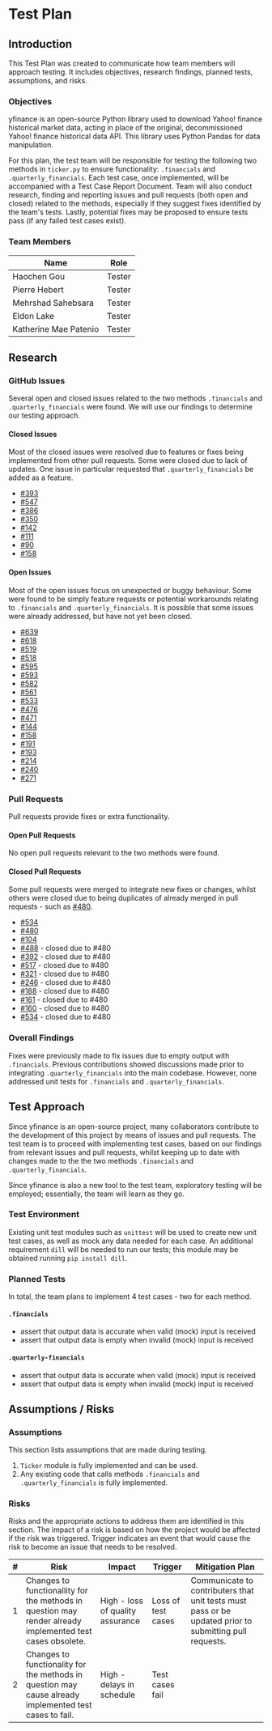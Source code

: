# Test Plan

## Introduction
This Test Plan was created to communicate how team members will approach testing. It
includes objectives, research findings, planned tests, assumptions, and risks.
### Objectives
yfinance is an open-source Python library used to download Yahoo! finance historical market data, acting in place of the original, decommissioned Yahoo! finance historical data API. This library uses Python Pandas for data manipulation.

For this plan, the test team will be responsible for testing the following two methods in `ticker.py` to ensure functionality: `.financials` and `.quarterly_financials`. Each test case, once implemented, will be accompanied with a Test Case Report Document. Team will also conduct research, finding and reporting issues and pull requests (both open and closed) related to the methods, especially if they suggest fixes identified by the team's tests. Lastly, potential fixes may be proposed to ensure tests pass (if any failed test cases exist). 

### Team Members
| Name | Role |
|------|------|
| Haochen Gou | Tester |
| Pierre Hebert | Tester |
| Mehrshad Sahebsara | Tester |
| Eldon Lake | Tester |
| Katherine Mae Patenio | Tester |

## Research
### GitHub Issues
Several open and closed issues related to the two methods `.financials` and `.quarterly_financials` were found. We will use our findings to determine our testing approach.

#### Closed Issues
Most of the closed issues were resolved due to features or fixes being implemented from other pull requests. Some were closed due to lack of updates. One issue in particular requested that `.quarterly_financials` be added as a feature.
- [#393](https://github.com/ranaroussi/yfinance/issues/393)
- [#547](https://github.com/ranaroussi/yfinance/issues/547)
- [#386](https://github.com/ranaroussi/yfinance/issues/386)
- [#350](https://github.com/ranaroussi/yfinance/issues/350)
- [#142](https://github.com/ranaroussi/yfinance/issues/142)
- [#111](https://github.com/ranaroussi/yfinance/issues/111)
- [#90](https://github.com/ranaroussi/yfinance/issues/90)
- [#158](https://github.com/ranaroussi/yfinance/issues/158)

#### Open Issues
Most of the open issues focus on unexpected or buggy behaviour. Some were found to be simply feature requests or potential workarounds relating to `.financials` and `.quarterly_financials`. It is possible that some issues were already addressed, but have not yet been closed.
- [#639](https://github.com/ranaroussi/yfinance/issues/639)
- [#618](https://github.com/ranaroussi/yfinance/issues/618)
- [#519](https://github.com/ranaroussi/yfinance/issues/519)
- [#518](https://github.com/ranaroussi/yfinance/issues/518)
- [#595](https://github.com/ranaroussi/yfinance/issues/595)
- [#593](https://github.com/ranaroussi/yfinance/issues/593) 
- [#582](https://github.com/ranaroussi/yfinance/issues/582)
- [#561](https://github.com/ranaroussi/yfinance/issues/561)
- [#533](https://github.com/ranaroussi/yfinance/issues/533)
- [#476](https://github.com/ranaroussi/yfinance/issues/476)
- [#471](https://github.com/ranaroussi/yfinance/issues/471)
- [#144](https://github.com/ranaroussi/yfinance/issues/144)
- [#158](https://github.com/ranaroussi/yfinance/issues/158)
- [#191](https://github.com/ranaroussi/yfinance/issues/191)
- [#193](https://github.com/ranaroussi/yfinance/issues/193)
- [#214](https://github.com/ranaroussi/yfinance/issues/214)
- [#240](https://github.com/ranaroussi/yfinance/issues/240)
- [#271](https://github.com/ranaroussi/yfinance/issues/271)

### Pull Requests
Pull requests provide fixes or extra functionality. 

#### Open Pull Requests
No open pull requests relevant to the two methods were found.

#### Closed Pull Requests
Some pull requests were merged to integrate new fixes or changes, whilst others were closed due to being duplicates of already merged in pull requests - such as [#480](https://github.com/ranaroussi/yfinance/pull/480).

- [#534](https://github.com/ranaroussi/yfinance/pull/534)
- [#480](https://github.com/ranaroussi/yfinance/pull/480)
- [#104](https://github.com/ranaroussi/yfinance/pull/104)
- [#488](https://github.com/ranaroussi/yfinance/pull/488) - closed due to #480
- [#392](https://github.com/ranaroussi/yfinance/pull/392) - closed due to #480
- [#517](https://github.com/ranaroussi/yfinance/pull/517) - closed due to #480
- [#321](https://github.com/ranaroussi/yfinance/pull/321) - closed due to #480
- [#246](https://github.com/ranaroussi/yfinance/pull/246) - closed due to #480
- [#188](https://github.com/ranaroussi/yfinance/pull/188) - closed due to #480
- [#161](https://github.com/ranaroussi/yfinance/pull/161) - closed due to #480
- [#160](https://github.com/ranaroussi/yfinance/pull/160) - closed due to #480
- [#534](https://github.com/ranaroussi/yfinance/pull/534) - closed due to #480

### Overall Findings
Fixes were previously made to fix issues due to empty output with `.financials`. Previous contributions showed discussions made prior to integrating `.quarterly_financials` into the main codebase. However, none addressed unit tests for `.financials` and `.quarterly_financials`.

## Test Approach
Since yfinance is an open-source project, many collaborators contribute to the development of this project by means of issues and pull requests. The test team is to proceed with implementing test cases, based on our findings from relevant issues and pull requests, whilst keeping up to date with changes made to the the two methods `.financials` and `.quarterly_financials`.

Since yfinance is also a new tool to the test team, exploratory testing will be employed; essentially, the team will learn as they go.

### Test Environment
Existing unit test modules such as `unittest` will be used to create new unit test cases, as well as mock any data needed for each case. An additional requirement `dill` will be needed to run our tests; this module may be obtained running `pip install dill`.

### Planned Tests
In total, the team plans to implement 4 test cases - two for each method.

#### `.financials`
- assert that output data is accurate when valid (mock) input is received
- assert that output data is empty when invalid (mock) input is received

#### `.quarterly-financials`
- assert that output data is accurate when valid (mock) input is received
- assert that output data is empty when invalid (mock) input is received

## Assumptions / Risks
### Assumptions
This section lists assumptions that are made during testing.

1. `Ticker` module is fully implemented and can be used.
2. Any existing code that calls methods `.financials` and `.quarterly_financials` is fully implemented.

### Risks
Risks and the appropriate actions to address them are identified in this section. The impact of a risk is based on how the project
would be affected if the risk was triggered. Trigger indicates an event that would
cause the risk to become an issue that needs to be resolved.

| # | Risk | Impact | Trigger | Mitigation Plan |
|---|------|--------|---------|-----------------|
| 1 | Changes to functionallity for the methods in question may render already implemented test cases obsolete. | High - loss of quality assurance | Loss of test cases | Communicate to contributers that unit tests must pass or be updated prior to submitting pull requests.
| 2 | Changes to functionality for the methods in question may cause already implemented test cases to fail. | High - delays in schedule | Test cases fail |
